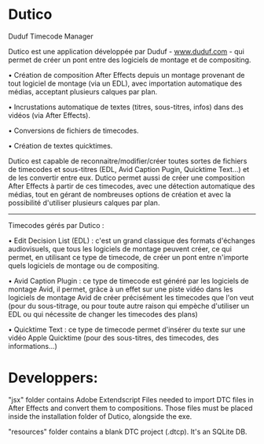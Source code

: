 Dutico
======

Duduf Timecode Manager

Dutico est une application développée par Duduf - www.duduf.com - qui permet de créer un pont entre des logiciels de montage et de compositing.

• Création de composition After Effects depuis un montage provenant de tout logiciel de montage (via un EDL), avec importation automatique des médias, acceptant plusieurs calques par plan.

• Incrustations automatique de textes (titres, sous-titres, infos) dans des vidéos (via After Effects).

• Conversions de fichiers de timecodes.

• Création de textes quicktimes.

Dutico est capable de reconnaitre/modifier/créer toutes sortes de fichiers de timecodes et sous-titres (EDL, Avid Caption Pugin, Quicktime Text...) et de les convertir entre eux.
Dutico permet aussi de créer une composition After Effects à partir de ces timecodes, avec une détection automatique des médias, tout en gérant de nombreuses options de création et avec la possibilité d'utiliser plusieurs calques par plan.

____
Timecodes gérés par Dutico :

• Edit Decision List (EDL) : c'est un grand classique des formats d'échanges audiovisuels, que tous les logiciels de montage peuvent créer, ce qui permet, en utilisant ce type de timecode, de créer un pont entre n'importe quels logiciels de montage ou de compositing.

• Avid Caption Plugin : ce type de timecode est généré par les logiciels de montage Avid, il permet, grâce à un effet sur une piste vidéo dans les logiciels de montage Avid de créer précisément les timecodes que l'on veut (pour du sous-titrage, ou pour toute autre raison qui empèche d'utiliser un EDL ou qui nécessite de changer les timecodes des plans)

• Quicktime Text : ce type de timecode permet d'insérer du texte sur une vidéo Apple Quicktime (pour des sous-titres, des timecodes, des informations...)


Developpers:
====

"jsx" folder contains Adobe Extendscript Files needed to import DTC files in After Effects and convert them to compositions. Those files must be placed inside the installation folder of Dutico, alongside the exe.

"resources" folder contains a blank DTC project (.dtcp). It's an SQLite DB.
